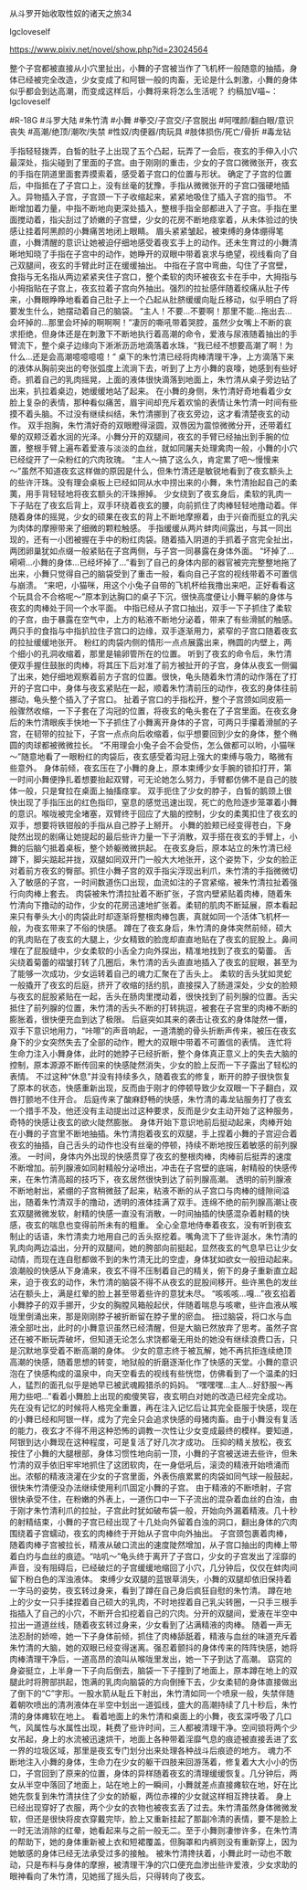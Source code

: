 从斗罗开始收取性奴的诸天之旅34

lgcloveself

https://www.pixiv.net/novel/show.php?id=23024564

整个子宫都被直接从小穴里扯出，小舞的子宫被当作了飞机杯一般随意的抽插，身体已经被完全改造，少女变成了和阿银一般的肉畜，无论是什么刺激，小舞的身体似乎都会到达高潮，而变成这样后，小舞将来将怎么生活呢？
约稿加V喵~：lgcloveself

#R-18G
#斗罗大陆
#朱竹清
#小舞
#拳交/子宫交/子宫脱出
#阿嘿颜/翻白眼/意识丧失
#高潮/绝顶/潮吹/失禁
#性奴/肉便器/肉玩具
#肢体损伤/死亡/骨折
#毒龙钻


手指轻轻拨弄，白皙的肚子上出现了五个凸起，玩弄了一会后，夜玄的手伸入小穴最深处，指尖碰到了里面的子宫。由于刚刚的重击，少女的子宫口微微张开，夜玄的手指在阴道里面套弄摸索着，感受着子宫口的位置与形状。
    确定了子宫的位置后，中指抵在了子宫口上，没有丝毫的犹豫，手指从微微张开的子宫口强硬地插入。异物插入子宫，子宫颈一下子收缩起来，紧紧地吸住了插入子宫的指节。
    不断增加着力量，中指不断地向更深处插入，整根手指全部都进入了子宫。手指在里面搅动着，指尖刮过了娇嫩的子宫壁，少女的花房不断地痉挛着，从未体验过的快感让挂着阿黑颜的小舞痛苦地闭上眼睛。
    眉头紧紧皱起，被束缚的身体绷得笔直，小舞清醒的意识让她被迫仔细地感受着夜玄手上的动作。还未生育过的小舞清晰地知晓了手指在子宫中的动作，她睁开的双眼中带着哀求与绝望，视线看向了自己双腿间，夜玄的手臂此时正在缓缓抽出。
    中指在子宫中弯曲，勾住了子宫壁，食指与无名指从两边紧紧夹住子宫口，整个柔软的肉环被夜玄卡在手中，大拇指与小拇指贴在子宫上，夜玄拉着子宫向外抽出。强烈的拉扯感伴随着绞痛从肚子传来，小舞眼睁睁地看着自己肚子上一个凸起从肚脐缓缓向耻丘移动，似乎明白了将要发生什么，她摆动着自己的脑袋。
    “主人！不要…不要啊！那里不能…拖出去…会坏掉的…那里会坏掉的啊啊啊！”凄厉的嘶吼带着哭腔，虽然少女嘴上不断的哀求拒绝，但身体还是在刺激下不断地执行着高潮的命令，爱液与尿液随着抽出的手臂流下，整个桌子边缘向下淅淅沥沥地滴落着水珠，“我已经不想要高潮了啊！为什么…还是会高潮噫噫噫噫！”
    桌下的朱竹清已经将肉棒清理干净，上方滴落下来的液体从胸前突出的夸张弧度上流淌下去，听到了上方小舞的哀嚎，她感到有些好奇。抓着自己的乳肉摇晃，上面的液体很快滴落到地面上，朱竹清从桌子旁边钻了出来，扒拉着桌边，她缓缓地站了起来。
    在小舞的身侧，朱竹清好奇地看着少女脸上复杂的表情，那种看似痛苦，眉宇间却充斥着欢愉的表情让朱竹清一时间有些摸不着头脑。不过没有继续纠结，朱竹清挪到了夜玄旁边，这才看清楚夜玄的动作。
    双手抱胸，朱竹清好奇的双眼瞪得滚圆，双唇因为震惊微微分开，还带着红晕的双颊泛着水润的光泽。小舞分开的双腿间，夜玄的手臂已经抽出到手腕的位置，整根手臂上遍布着爱液与淡淡的血丝，就如同屠夫处理禽肉一般，小舞的小穴已经绽开了一朵粉红的穴肉玫瑰。
    “主人～搞了这么久，肯定累了吧～慢慢来～”虽然不知道夜玄这样做的原因是什么，但朱竹清还是敏锐地看到了夜玄额头上的些许汗珠。没有理会桌板上已经如同从水中捞出来的小舞，朱竹清抬起自己的柔荑，用手背轻轻地将夜玄额头的汗珠擦掉。
    少女绕到了夜玄身后，柔软的乳肉一下子贴在了夜玄后背上，双手环绕着夜玄的腰，向前抓住了肉棒轻轻地撸动着。伴随着身体的摇晃，少女的硕果在夜玄的背上不断地摩擦着，由于兴奋而挺立的乳尖为肉体的摩擦带来了细微的颗粒触感。
    手指缓缓从两片蚌肉间露出，与其一同出现的，还有一小团被握在手中的粉红肉袋。随着插入阴道的手抓着子宫完全扯出，两团卵巢犹如点缀一般紧贴在子宫两侧，与子宫一同暴露在身体外面。
    “坏掉了…嗬嗬…小舞的身体…已经坏掉了…”看到了自己的身体内部的器官被完完整整地拖了出来，小舞只觉得自己的脑袋受到了重击一般，看向自己子宫的视线带着不可置信与崩溃。
    “来吧，小猫咪，用这个小兔子自带的飞机杯给我撸出来吧，正好看看这个玩具合不合格呢～”原本到达胸口的桌子下沉，很快高度便让小舞平躺的身体与夜玄的肉棒处于同一个水平面。
    中指已经从子宫口抽出，双手一下子抓住了柔软的子宫，由于暴露在空气中，上方的粘液不断地分泌着，带来了有些滑腻的触感。两只手的食指与中指扒拉住子宫口的边缘，双手逐渐用力，紧窄的子宫口随着夜玄的拉扯缓缓地张开。
    粉红的肉袋内侧的情形一点点展露出来，椭圆的内壁上，两个细小的孔洞收缩着，那里是输卵管所在的位置。
    听到了夜玄的命令后，朱竹清便双手握住鼓胀的肉棒，将其压下后对准了前方被扯开的子宫，身体从夜玄一侧偏了出来，她仔细地观察着前方子宫的位置。很快，龟头随着朱竹清的动作落在了打开的子宫口中，身体与夜玄紧贴在一起，顺着朱竹清前压的动作，夜玄的身体往前挪动，龟头整个插入了子宫口。
    扯着子宫口的手指松开，整个子宫颈如同皮筋一般骤然收缩，一下子套在了沟冠的位置，将夜玄的龟头套在了子宫里面。在夜玄身后的朱竹清眼疾手快地一下子抓住了小舞离开身体的子宫，可两只手攥着滑腻的子宫，在韧带的拉扯下，子宫一点点向后收缩着，似乎想要回到少女的身体，整个椭圆的肉球都被微微拉长。
    “不用理会小兔子会不会受伤，怎么做都可以哟，小猫咪～”随意地看了一眼粉红的肉袋后，夜玄感受着沟冠上强大的束缚与吸力，略微有些意外。
    身体前倾，夜玄压在了小舞的身上，原本束缚少女手腕的锁扣打开，第一时间小舞便挣扎着想要抬起双臂，可无论她怎么努力，手臂都仿佛不是自己的肢体一般，只是耷拉在桌面上抽搐痉挛。
    双手扼住了少女的脖子，白皙的鹅颈上很快出现了手指压出的红色指印，窒息的感觉迅速出现，死亡的危险逐步笼罩着小舞的意识。喉咙被完全堵塞，双臂终于回应了大脑的控制，少女的柔荑扣住了夜玄的双手，想要将铁钳般的手指从自己脖子上掰开。
    小舞的脸颊已经变得苍白，下身陡然出现的剧痛让她提起的最后些许力量一下子消散，双手搭在夜玄的手臂上，小舞的后脑勺抵着桌板，整个娇躯微微拱起。
    在夜玄身后，原本站立的朱竹清已经蹲下，脚尖踮起并拢，双腿如同双开门一般大大地张开，这个姿势下，少女的脸正对着前方夜玄的臀部。抓住小舞子宫的双手指尖浮现出利爪，朱竹清的手指微微切入了敏感的子宫，一时间数道伤口出现，血流如注的子宫紧缩，被朱竹清拉扯着强行向肉棒上套去。
    肉袋被朱竹清拉扯着不断扩张，子宫内壁紧贴着肉棒，随着朱竹清向下撸动的动作，少女的花房迅速地扩张着。柔韧的肌肉不断延展，原本看起来只有拳头大小的肉袋此时却逐渐将整根肉棒包裹，真就如同一个活体飞机杯一般，为夜玄带来了不俗的快感。
    蹲在了夜玄身后，朱竹清的身体突然前倾，硕大的乳肉贴在了夜玄的大腿上，少女精致的脸庞却直直地贴在了夜玄的屁股上。鼻间埋在了屁股缝中，少女柔软的小舌全力向外探出，精准地找到了夜玄的菊蕾。
    舌尖绕着菊蕾的褶皱打转了几圈后，朱竹清的舌头直直地插入了夜玄的屁眼，甚至为了能够一次成功，少女运转着自己的魂力汇聚在了舌头上。
    柔软的舌头犹如灵蛇一般撬开了夜玄的后庭，挤开了收缩的括约肌，直接探入了肠道深处，少女的脸颊与夜玄的屁股紧贴在一起，舌头在肠肉里搅动着，很快找到了前列腺的位置。舌尖抵住了前列腺的位置，朱竹清的舌头不断的打转挑逗，被套在子宫里的肉棒不断的膨胀着，很快便充血到达了极限。
    后庭突如其来的袭击让夜玄的身体陡然一僵，双手下意识地用力，“咔嚓”的声音响起，一道清脆的骨头折断声传来，被压在夜玄身下的少女突然失去了全部的动作，瞪大的双眼中带着不可置信的表情。
    连忙将生命力注入小舞身体，此时的她脖子已经折断，整个身体真正意义上的失去大脑的控制，原本源源不断传回来的快感陡然消失，少女的脸上反而一下子露出了轻松的表情。
    不过这种“休息”并没有持续多久，随着夜玄的修复，断开的脖子很快恢复了原本的状态，快感重新出现，反而由于刚才的停顿导致少女双眼一下子翻白，双唇打颤地不住开合。
    后庭传来了酸麻舒畅的快感，朱竹清的毒龙钻服务打了夜玄一个措手不及，他还没有主动提出过这种要求，反而是少女主动开始了这种服务，奇特的快感让夜玄的欲火陡然膨胀。
    身体开始下意识地前后挺动起来，肉棒开始在小舞的子宫里不断地抽插。朱竹清抱着夜玄的双腿，手上捏着小舞的子宫迎合着夜玄的抽插，自己舌头的动作也没有丝毫的停顿，持续不断地按压着敏感的前列腺液。
    一时间，身体内外出现的快感贯穿了夜玄的整根肉棒，肉棒前后挺弄的速度不断增加。前列腺液如同射精般分泌喷出，冲击在子宫壁的底端，射精般的快感传来，在朱竹清高超的技巧下，夜玄居然很快到达了前列腺高潮。
    透明的前列腺液不断地射出，紧绷的子宫稍微鼓了起来，粘液不断的从子宫口与肉棒的缝隙间溢出，随着朱竹清双手的撸动，透明的液体挂满了双手。连绵不绝的前列腺高潮让夜玄双腿微微发软，射精的快感一直没有消散，一时间抽插的快感混杂着射精的快感，夜玄的喘息也变得前所未有的粗重。
    全心全意地侍奉着夜玄，没有听到夜玄制止的话语，朱竹清卖力地用自己的舌头抠挖着。嘴角流下了些许涎水，朱竹清的乳肉向两边溢出，分开的双腿间，她的胯部向前挺起，显然夜玄的气息早已让少女动情，而现在连自慰都做不到的朱竹清无比的空虚，身体犹如欲女一般扭动起来。
    浪潮般的快感从下身涌来，夜玄不得不压制着自己的精关，俯下的身子重新直立起来，迫于夜玄的动作，朱竹清的脑袋不得不从夜玄的屁股间移开。些许黑色的发丝沾在额头上，满是红晕的脸上甚至带着些许的意犹未尽。
    “咳咳咳…嘎…”夜玄掐着小舞脖子的双手挪开，少女的胸膛风箱般起伏，伴随着喘息与咳嗽，些许血液从喉咙里倒涌出来，那是刚刚脖子被折断留在脖子里的瘀血。
    扭过脑袋，将口水与血液全部吐出，此时的小舞意识虽然已经清醒，但是大脑已然放弃了思考。虽然子宫还在被不断玩弄破坏，但知道无论怎么求饶都毫无用处的她没有继续浪费口舌，只是沉默地享受着不断高潮的身体。
    少女的意志终于被瓦解，她不再抗拒连续绝顶高潮的快感，随着思想的转变，地狱般的折磨逐渐化作了快感的天堂。小舞的意识泡在了快感构成的温泉中，向天空看去的视线有些恍惚，仿佛看到了一个温柔的妇人，猛烈的面孔似乎是她早已被武魂殿猎杀的妈妈。
    “嘿嘿嘿…主人…好舒服～再用力些吧…”看着小舞脸上出现的痴傻笑容，夜玄明白对她的改造已经完全成功。
    先在没有记忆的时候将人格完全重置，再在注入记忆后让其完全臣服于快感，现在的小舞已经和阿银一样，成为了完全只会追求快感的母猪肉畜。由于小舞没有复活的能力，夜玄才不得不用这种恐怖的调教一次性让少女变成最终的模样。要知道，阿银到达小舞现在这种程度，可是复活了好几次才成功。
    压抑的精关放松，夜玄按住了小舞的大腿根部，身体习惯性地向前一顶，小舞的子宫被送进去些许，但朱竹清的双手依旧牢牢地抓住了这团软肉，在一身低吼后，滚烫的精液开始喷涌而出。浓郁的精液浇灌在少女的子宫里面，外表伤痕累累的肉袋如同气球一般鼓起，很快朱竹清便没办法继续使用利爪固定小舞的子宫。
    由于精液的不断喷射，子宫很快承受不住，在粉嫩的外表上，一道伤口中一下子流出的混杂着血丝的白浊，由于刚才朱竹清利爪的拉扯，子宫此时犹如破布袋一般，开始向外漏着精液。几十秒的射精结束，小舞的子宫已经出现了十几处向外留着白浊的洞口，翻出身体的穴肉围绕着子宫蠕动，夜玄的肉棒终于开始从子宫中向外抽出。
    子宫颈包裹着肉棒，随着肉棒子宫被拉长，精液从破口流出的速度陡然增加，从子宫口抽出的肉棒上带着白灼与血丝的痕迹。“咕叽～”龟头终于离开了子宫口，少女的子宫发出了淫靡的声音，没有阻碍后，已经破烂的子宫缓缓地缩回了小穴，几分钟后，仅仅在蚌肉间留下粉白色的浑浊液体。
    束缚少女双腿的蓝银草消失，小舞的双腿却依旧保持着一字马的姿势，夜玄转过身来，看到了蹲在自己身后疯狂自慰的朱竹清。
    蹲在地上的少女一只手揉捏着自己硕大的乳肉，不时地捏着自己乳尖转圈，一只手三根手指插入了自己的小穴，不断开合扣挖着自己的穴肉。分开的双腿间，爱液在半空中拉出一道道丝线，随着夜玄转过身来，少女看到了沾满精液的肉棒。
    随着一声无法忍耐的娇啼，她一下子身体前倾，抓住了肉棒舔舐着，精液与血丝的味道充斥着朱竹清的大脑，她的双眼已经变得迷离。强忍着颤抖的身体传来的阵阵快感，她将肉棒清理干净后，一道高昂的浪叫从喉咙里发出，她一下子到达了高潮。
    窈窕的身姿挺立，上半身一下子向后倒去，脑袋一下子撞到了地面上，原本蹲在地上的双腿此时将胯部拱起，饱满的乳肉向脑袋的方向倒捶下去，少女柔韧的身体直接做出了倒下的“C”字形。一股水箭从耻丘下射出，朱竹清如同一个喷泉一般，失禁伴随着朝吹喷出的清冽液体在半空中划出一道弧线，盛大的高潮持续了几十秒后，朱竹清的身体瘫软在地上。
    看着地面上的朱竹清和桌面上的小舞，夜玄深呼吸了几口气，风属性与水属性出现，耗费了些许时间，三人都被清理干净。空间锁将两个少女吊起，身上的水流被迅速烘干，地面上各种带着淫靡气息的痕迹被直接丢进了玄一界的垃圾区域，那里是夜玄专门划分出来处理各种战斗后痕迹的地方。
    魂力不断地注入小舞的身体，生命力在少女的躯干四肢来回游荡着，修复着大大小小的伤口，子宫回到了原来的位置，身体的异样随着夜玄的清理缓缓恢复。几分钟后，两女从半空中落回了地面上，站在地上的一瞬间，小舞就差点直接瘫软在地，好在比她先恢复到朱竹清扶住了少女的娇躯，两位赤裸的少女就这样相互搀扶着。
    身上已经出现穿好了衣服，两个少女的衣物也被夜玄丢了过去。朱竹清虽然身体微微发软，但还是很快将皮衣穿戴完毕，脸上又重新挂起了那副冷清的表情，要不是脸上一时无法消除的红晕，她看起来与之前一般无二。至于小舞则凄惨许多，在朱竹清的帮助下，她的身体重新被上衣和短裙覆盖，但胸罩和内裤则没有重新穿上，因为她敏感的身体已经无法承受过多的接触。
    被朱竹清搀扶着，小舞此时一动也不敢动，只是布料与身体的摩擦，被清理干净的穴口便充血渗出些许爱液，少女求助的眼神看向了朱竹清，见她摇了摇头后，只得转向了夜玄。
    
